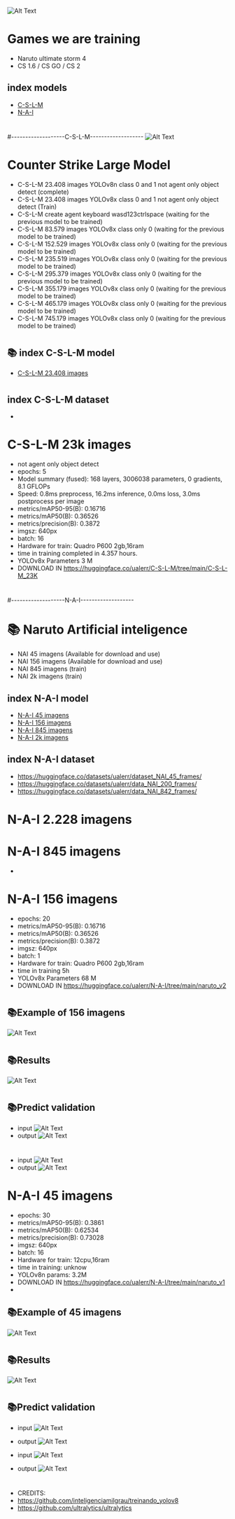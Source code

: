 ![Alt Text](C-S-L-M/C-S-L-M_23K/icon/2.jpg)
# Games we are training
- Naruto ultimate storm 4
- CS 1.6 / CS GO / CS 2


## index models
- [C-S-L-M](#Counter-Strike-Large-Model)
- [N-A-I](#N-A-I-156-imagens)


#
#
#
#
#
#
#
#
#
#
#
#
#
#
#
#
#
#
#
#
#
#
#-------------------C-S-L-M-------------------
![Alt Text](C-S-L-M/C-S-L-M_23K/icon/3.jpg)

# Counter Strike Large Model
- C-S-L-M 23.408 images YOLOv8n class 0 and 1 not agent only object detect (complete)
- C-S-L-M 23.408 images YOLOv8x class 0 and 1 not agent only object detect (Train)
- C-S-L-M create agent keyboard wasd123ctrlspace (waiting for the previous model to be trained)
- C-S-L-M 83.579 images YOLOv8x class only 0 (waiting for the previous model to be trained)
- C-S-L-M 152.529 images YOLOv8x class only 0 (waiting for the previous model to be trained)
- C-S-L-M 235.519 images YOLOv8x class only 0 (waiting for the previous model to be trained)
- C-S-L-M 295.379 images YOLOv8x class only 0 (waiting for the previous model to be trained)
- C-S-L-M 355.179 images YOLOv8x class only 0 (waiting for the previous model to be trained)
- C-S-L-M 465.179 images YOLOv8x class only 0 (waiting for the previous model to be trained)
- C-S-L-M 745.179 images YOLOv8x class only 0 (waiting for the previous model to be trained)

#
## 📚 index C-S-L-M model
- [C-S-L-M 23.408 images](#C-S-L-M-23k-images)
#
## index C-S-L-M dataset
- 


#
# C-S-L-M 23k images
- not agent only object detect 
- epochs: 5 
- Model summary (fused): 168 layers, 3006038 parameters, 0 gradients, 8.1 GFLOPs
- Speed: 0.8ms preprocess, 16.2ms inference, 0.0ms loss, 3.0ms postprocess per image
- metrics/mAP50-95(B): 0.16716
- metrics/mAP50(B): 0.36526
- metrics/precision(B): 0.3872
- imgsz: 640px
- batch: 16
- Hardware for train: Quadro P600 2gb,16ram
- time in training completed in 4.357 hours.
- YOLOv8x Parameters 3 M
- DOWNLOAD IN https://huggingface.co/ualerr/C-S-L-M/tree/main/C-S-L-M_23K

#
#
#
#
#
#
#
#
#
#
#
#
#
#
#
#
#
#
#
#
#
#
#-------------------N-A-I-------------------

#
# 📚 Naruto Artificial inteligence
- NAI 45 imagens (Available for download and use)
- NAI 156 imagens (Available for download and use)
- NAI 845 imagens (train)
- NAI 2k imagens (train)

## index N-A-I model

- [N-A-I 45 imagens](#N-A-I-45-imagens)
- [N-A-I 156 imagens](#N-A-I-156-imagens)
- [N-A-I 845 imagens](#N-A-I-845-imagens)
- [N-A-I 2k imagens](#N-A-I-2.228-imagens)

## index N-A-I dataset
- https://huggingface.co/datasets/ualerr/dataset_NAI_45_frames/
- https://huggingface.co/datasets/ualerr/data_NAI_200_frames/
- https://huggingface.co/datasets/ualerr/data_NAI_842_frames/


#
#
#
#
#
#
#
#
#
#
#
#
#
#
#
#
#
#
#
#
#
#
# N-A-I 2.228 imagens
#
#
# N-A-I 845 imagens
- 


#
# N-A-I 156 imagens
- epochs: 20
- metrics/mAP50-95(B): 0.16716
- metrics/mAP50(B): 0.36526
- metrics/precision(B): 0.3872
- imgsz: 640px
- batch: 1
- Hardware for train: Quadro P600 2gb,16ram
- time in training 5h
- YOLOv8x Parameters 68 M
- DOWNLOAD IN https://huggingface.co/ualerr/N-A-I/tree/main/naruto_v2
#
## 📚Example of 156 imagens
![Alt Text](N-A-I_Model/naruto_v2/output_video.gif)
#
## 📚Results
![Alt Text](N-A-I_Model/naruto_v2/results.png)
#
#
## 📚Predict validation
- input 
![Alt Text](N-A-I_Model/naruto_v2/val_batch0_pred.jpg)
- output
![Alt Text](N-A-I_Model/naruto_v2/val_batch0_labels.jpg)
#
- input 
![Alt Text](N-A-I_Model/naruto_v2/val_batch0_pred.jpg)
- output
![Alt Text](N-A-I_Model/naruto_v2/val_batch0_labels.jpg)
#
#



# N-A-I 45 imagens
- epochs: 30
- metrics/mAP50-95(B): 0.3861
- metrics/mAP50(B): 0.62534
- metrics/precision(B): 0.73028
- imgsz: 640px
- batch: 16
- Hardware for train: 12cpu,16ram
- time in training: unknow
- YOLOv8n params: 3.2M	
- DOWNLOAD IN https://huggingface.co/ualerr/N-A-I/tree/main/naruto_v1
- 
## 📚Example of 45 imagens
![Alt Text](N-A-I_Model/gif/output_video.gif)
#

## 📚Results
![Alt Text](N-A-I_Model/naruto_v1/results.png)
#
#
## 📚Predict validation
- input 
![Alt Text](N-A-I_Model/naruto_v1/val_batch0_pred.jpg)
- output
![Alt Text](N-A-I_Model/naruto_v1/val_batch0_labels.jpg)

- input 
![Alt Text](N-A-I_Model/naruto_v1/val_batch0_pred.jpg)
- output
![Alt Text](N-A-I_Model/naruto_v1/val_batch0_labels.jpg)
#





- CREDITS:
- https://github.com/inteligenciamilgrau/treinando_yolov8
- https://github.com/ultralytics/ultralytics

